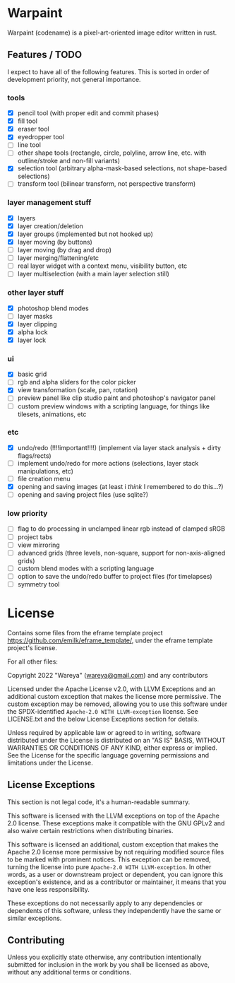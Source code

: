 # Warpaint

Warpaint (codename) is a pixel-art-oriented image editor written in rust.

## Features / TODO

I expect to have all of the following features. This is sorted in order of development priority, not general importance.

### tools
- [x] pencil tool (with proper edit and commit phases)
- [x] fill tool
- [x] eraser tool
- [x] eyedropper tool
- [ ] line tool
- [ ] other shape tools (rectangle, circle, polyline, arrow line, etc. with outline/stroke and non-fill variants)
- [x] selection tool (arbitrary alpha-mask-based selections, not shape-based selections)
- [ ] transform tool (bilinear transform, not perspective transform)

### layer management stuff
- [x] layers
- [x] layer creation/deletion
- [x] layer groups (implemented but not hooked up)
- [x] layer moving (by buttons)
- [ ] layer moving (by drag and drop)
- [ ] layer merging/flattening/etc
- [ ] real layer widget with a context menu, visibility button, etc
- [ ] layer multiselection (with a main layer selection still)

### other layer stuff
- [x] photoshop blend modes
- [ ] layer masks
- [x] layer clipping
- [x] alpha lock
- [x] layer lock

### ui
- [x] basic grid
- [ ] rgb and alpha sliders for the color picker
- [x] view transformation (scale, pan, rotation)
- [ ] preview panel like clip studio paint and photoshop's navigator panel
- [ ] custom preview windows with a scripting language, for things like tilesets, animations, etc

### etc
- [x] undo/redo (!!!!important!!!!) (implement via layer stack analysis + dirty flags/rects)
- [ ] implement undo/redo for more actions (selections, layer stack manipulations, etc)
- [ ] file creation menu
- [x] opening and saving images (at least i *think* I remembered to do this...?)
- [ ] opening and saving project files (use sqlite?)

### low priority
- [ ] flag to do processing in unclamped linear rgb instead of clamped sRGB
- [ ] project tabs
- [ ] view mirroring
- [ ] advanced grids (three levels, non-square, support for non-axis-aligned grids)
- [ ] custom blend modes with a scripting language
- [ ] option to save the undo/redo buffer to project files (for timelapses)
- [ ] symmetry tool

# License

Contains some files from the eframe template project https://github.com/emilk/eframe_template/, under the eframe template project's license.

For all other files:

Copyright 2022 "Wareya" (wareya@gmail.com) and any contributors

Licensed under the Apache License v2.0, with LLVM Exceptions and an
additional custom exception that makes the license more permissive.
The custom exception may be removed, allowing you to use this software
under the SPDX-identified `Apache-2.0 WITH LLVM-exception` license. See
LICENSE.txt and the below License Exceptions section for details.

Unless required by applicable law or agreed to in writing, software
distributed under the License is distributed on an "AS IS" BASIS,
WITHOUT WARRANTIES OR CONDITIONS OF ANY KIND, either express or implied.
See the License for the specific language governing permissions and
limitations under the License.

## License Exceptions

This section is not legal code, it's a human-readable summary.

This software is licensed with the LLVM exceptions on top of the
Apache 2.0 license. These exceptions make it compatible with the GNU
GPLv2 and also waive certain restrictions when distributing binaries.

This software is licensed an additional, custom exception that makes the
Apache 2.0 license more permissive by not requiring modified source
files to be marked with prominent notices. This exception can be
removed, turning the license into pure `Apache-2.0 WITH LLVM-exception`.
In other words, as a user or downstream project or dependent, you can
ignore this exception's existence, and as a contributor or maintainer,
it means that you have one less responsibility.

These exceptions do not necessarily apply to any dependencies or
dependents of this software, unless they independently have the same or
similar exceptions.

## Contributing

Unless you explicitly state otherwise, any contribution intentionally
submitted for inclusion in the work by you shall be licensed as above,
without any additional terms or conditions.
